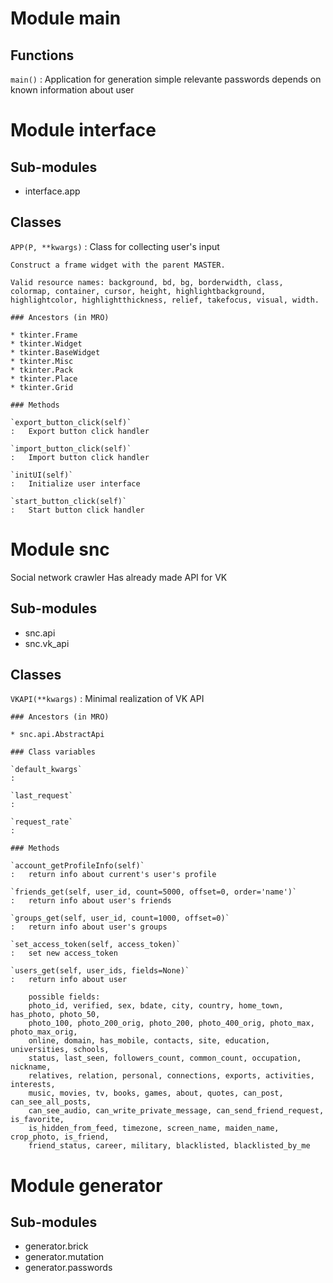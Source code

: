 Module main
===========

Functions
---------

    
`main()`
:   Application for generation simple relevante passwords depends on known information about user


Module interface
================

Sub-modules
-----------
* interface.app

Classes
-------

`APP(P, **kwargs)`
:   Class for collecting user's input
    
    Construct a frame widget with the parent MASTER.
    
    Valid resource names: background, bd, bg, borderwidth, class,
    colormap, container, cursor, height, highlightbackground,
    highlightcolor, highlightthickness, relief, takefocus, visual, width.

    ### Ancestors (in MRO)

    * tkinter.Frame
    * tkinter.Widget
    * tkinter.BaseWidget
    * tkinter.Misc
    * tkinter.Pack
    * tkinter.Place
    * tkinter.Grid

    ### Methods

    `export_button_click(self)`
    :   Export button click handler

    `import_button_click(self)`
    :   Import button click handler

    `initUI(self)`
    :   Initialize user interface

    `start_button_click(self)`
    :   Start button click handler


Module snc
==========
Social network crawler
Has already made API for VK

Sub-modules
-----------
* snc.api
* snc.vk_api

Classes
-------

`VKAPI(**kwargs)`
:   Minimal realization of VK API

    ### Ancestors (in MRO)

    * snc.api.AbstractApi

    ### Class variables

    `default_kwargs`
    :

    `last_request`
    :

    `request_rate`
    :

    ### Methods

    `account_getProfileInfo(self)`
    :   return info about current's user's profile

    `friends_get(self, user_id, count=5000, offset=0, order='name')`
    :   return info about user's friends

    `groups_get(self, user_id, count=1000, offset=0)`
    :   return info about user's groups

    `set_access_token(self, access_token)`
    :   set new access_token

    `users_get(self, user_ids, fields=None)`
    :   return info about user
        
        possible fields:
        photo_id, verified, sex, bdate, city, country, home_town, has_photo, photo_50,
        photo_100, photo_200_orig, photo_200, photo_400_orig, photo_max, photo_max_orig,
        online, domain, has_mobile, contacts, site, education, universities, schools,
        status, last_seen, followers_count, common_count, occupation, nickname,
        relatives, relation, personal, connections, exports, activities, interests,
        music, movies, tv, books, games, about, quotes, can_post, can_see_all_posts,
        can_see_audio, can_write_private_message, can_send_friend_request, is_favorite,
        is_hidden_from_feed, timezone, screen_name, maiden_name, crop_photo, is_friend,
        friend_status, career, military, blacklisted, blacklisted_by_me


Module generator
================

Sub-modules
-----------
* generator.brick
* generator.mutation
* generator.passwords
